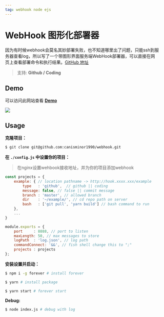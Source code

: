 ```yaml
---
tag: webhook node ejs
---
```




# WebHook 图形化部署器



因为有时候webhook会莫名其妙部署失败，也不知道哪里出了问题，只能ssh到服务器查看log，所以写了一个带图形界面服务端WebHook部署器，可以直接在网页上查看部署命令和执行结果。[GitHub 地址](https://github.com/canisminor1990/webhook)



> 支持: **Github / Coding**



## Demo



可以访问此网站查看 **[Demo](http://hook.canisminor.cc/)**



![](http://qn.canisminor.cc/2017-09-25-Group.png)



## Usage



**克隆项目：**

```bash
$ git clone git@github.com:canisminor1990/webhook.git
```



**在 `./config.js` 中设置你的项目：**



> 在nginx设置wehbook接收地址，并为你的项目添加webhook



```js
const projects = {
	example: { // location pathname -> http://hook.xxxx.xxx/example
		type   : 'github',  // github || coding
		message: false, // false || commit message
		branch : 'master', // allowed branch
		dir    : '~/example/', // cd repo path on server
		bash   : ['git pull', 'yarn build'] // bash command to run
	},
	...
}

module.exports = {
	port     : 8888, // port to listen
	maxLength: 50, // max messages to store
	logPath  : 'log.json', // log path
	commandConnect: '&&', // fish shell change this to ";"
	projects : projects
};
```


**安装设置并启动：**

```bash
$ npm i -g forever # install forever

$ yarn # install package

$ yarn start # forever start
```


**Debug:**

```bash
$ node index.js # debug with log
```





